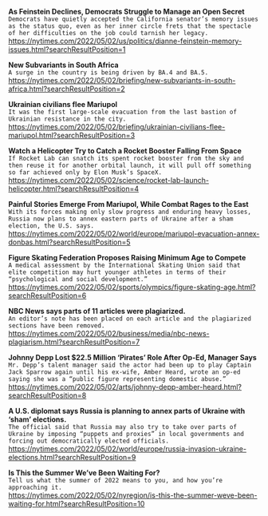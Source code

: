 **As Feinstein Declines, Democrats Struggle to Manage an Open Secret**\
`Democrats have quietly accepted the California senator’s memory issues as the status quo, even as her inner circle frets that the spectacle of her difficulties on the job could tarnish her legacy.`\
https://nytimes.com/2022/05/02/us/politics/dianne-feinstein-memory-issues.html?searchResultPosition=1

**New Subvariants in South Africa**\
`A surge in the country is being driven by BA.4 and BA.5.`\
https://nytimes.com/2022/05/02/briefing/new-subvariants-in-south-africa.html?searchResultPosition=2

**Ukrainian civilians flee Mariupol**\
`It was the first large-scale evacuation from the last bastion of Ukrainian resistance in the city.`\
https://nytimes.com/2022/05/02/briefing/ukrainian-civilians-flee-mariupol.html?searchResultPosition=3

**Watch a Helicopter Try to Catch a Rocket Booster Falling From Space**\
`If Rocket Lab can snatch its spent rocket booster from the sky and then reuse it for another orbital launch, it will pull off something so far achieved only by Elon Musk’s SpaceX.`\
https://nytimes.com/2022/05/02/science/rocket-lab-launch-helicopter.html?searchResultPosition=4

**Painful Stories Emerge From Mariupol, While Combat Rages to the East**\
`With its forces making only slow progress and enduring heavy losses, Russia now plans to annex eastern parts of Ukraine after a sham election, the U.S. says.`\
https://nytimes.com/2022/05/02/world/europe/mariupol-evacuation-annex-donbas.html?searchResultPosition=5

**Figure Skating Federation Proposes Raising Minimum Age to Compete**\
`A medical assessment by the International Skating Union said that elite competition may hurt younger athletes in terms of their “psychological and social development.”`\
https://nytimes.com/2022/05/02/sports/olympics/figure-skating-age.html?searchResultPosition=6

**NBC News says parts of 11 articles were plagiarized.**\
`An editor’s note has been placed on each article and the plagiarized sections have been removed.`\
https://nytimes.com/2022/05/02/business/media/nbc-news-plagiarism.html?searchResultPosition=7

**Johnny Depp Lost $22.5 Million ‘Pirates’ Role After Op-Ed, Manager Says**\
`Mr. Depp’s talent manager said the actor had been up to play Captain Jack Sparrow again until his ex-wife, Amber Heard, wrote an op-ed saying she was a “public figure representing domestic abuse.”`\
https://nytimes.com/2022/05/02/arts/johnny-depp-amber-heard.html?searchResultPosition=8

**A U.S. diplomat says Russia is planning to annex parts of Ukraine with ‘sham’ elections.**\
`The official said that Russia may also try to take over parts of Ukraine by imposing “puppets and proxies” in local governments and forcing out democratically elected officials.`\
https://nytimes.com/2022/05/02/world/europe/russia-invasion-ukraine-elections.html?searchResultPosition=9

**Is This the Summer We’ve Been Waiting For?**\
`Tell us what the summer of 2022 means to you, and how you’re approaching it.`\
https://nytimes.com/2022/05/02/nyregion/is-this-the-summer-weve-been-waiting-for.html?searchResultPosition=10

